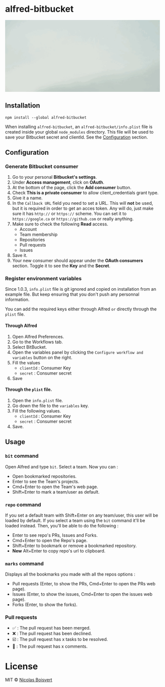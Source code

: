 # alfred-bitbucket

![alt text](alfred-bitbucket.gif)

## Installation

```
npm install --global alfred-bitbucket
```

When installing `alfred-bitbucket`, an `alfred-bitbucket/info.plist` file is created inside your global `node_modules` directory. This file will be used to save your Bitbucket secret and clientId. See the [Configuration](#configuration) section.

## Configuration

### Generate Bitbucket consumer

1. Go to your personal **Bitbucket's settings**.
2. Under **Access management**, click on **OAuth**.
3. At the bottom of the page, click the **Add consumer** button.
4. Check **This is a private consumer** to allow client_credentials grant type.
5. Give it a name.
6. In the `Callback URL` field you need to set a URL. This will **not** be used, but it is required in order to get an acces token. Any will do, just make sure it has `http://` or `https://` scheme. You can set it to `https://google.ca` or `https://github.com` or really anything.
7. Make sure to check the following **Read** access.
    - Account
    - Team membership
    - Repositories
    - Pull requests
    - Issues
8. Save it.
9. Your new consumer should appear under the **OAuth consumers** section. Toggle it to see the **Key** and the **Secret**.

### Register environment variables

Since 1.0.3, `info.plist` file is git ignored and copied on installation from an example file. But keep ensuring that you don't push any personnal information.

You can add the required keys either through Alfred `or` directly through the `plist` file.

#### Through Alfred

1. Open Alfred Preferences.
2. Go to the Workflows tab.
3. Select BitBucket.
4. Open the variables panel by clicking the `Configure workflow and variables` button on the right.
5. Fill the values
    - `clientId` : Consumer Key
    - `secret` : Consumer secret
6. Save

#### Through the `plist` file.

1. Open the `info.plist` file.
2. Go down the file to the `variables` key.
3. Fill the following values.
    - `clientId` : Consumer Key
    - `secret` : Consumer secret
4. Save.

## Usage

### `bit` command
Open Alfred and type `bit`. Select a team. Now you can :
- Open bookmarked repositories.
- Enter to see the Team's projects.
- Cmd+Enter to open the Team's web page.
- Shift+Enter to mark a team/user as default.

### `repo` command

If you set a default team with Shift+Enter on any team/user, this user will be loaded by default. If you select a team using the `bit` command it'll be loaded instead. Then, you'll be able to do the following :
- Enter to see repo's PRs, Issues and Forks.
- Cmd+Enter to open the Repo's page.
- Shift+Enter to bookmark or remove a bookmarked repository.
- **New** Alt+Enter to copy repo's url to clipboard.

### `marks` command

Displays all the bookmarks you made with all the repos options :
- Pull requests (Enter, to show the PRs, Cmd+Enter to open the PRs web page).
- Issues (Enter, to show the issues, Cmd+Enter to open the issues web page).
- Forks (Enter, to show the forks).

### Pull requests

- ✅ : The pull request has been merged.
- ❌ : The pull request has been declined.
- ☑️ : The pull request has x tasks to be resolved.
- 💬 : The pull request has x comments.

# License
MIT © [Nicolas Boisvert](https://nboisvert.com)

